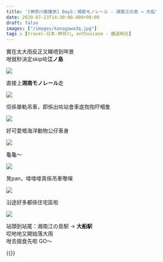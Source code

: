 ```yaml
---
title: '[神奈川衝撞旅] Day3：湘南モノレール - 湘南江の島 → 大船'
date: 2020-07-23T14:30:00.000+08:00
draft: false
images: ["/images/kanagawa3q.jpg"]
tags : [travel-日本-神奈川, enthusiasm - 鐵道時光]
---
```


實在太大雨反正又睇唔到咩景  
咁就秒決定skip咗**江ノ島**

![](/images/kanagawa3q1.jpg)

直接上**湘南モノレール**走 

![](/images/kanagawa3q.jpg)

佢係單軌吊車，即係出咗站會車底揈揈吓嗰隻

![](/images/kanagawa3q2.jpg)

好可愛嘅海洋動物公仔車身

![](/images/kanagawa3q3.jpg)

龜龜～

![](/images/kanagawa3q4.jpg)

凳pan，嗱嗱嗱真係吊車嚟㗎

![](/images/kanagawa3q5.jpg)

沿途好多都係住宅區啦

![](/images/kanagawa3q6.jpg)

站頭到站尾：湘南江の島駅 → **大船駅**  
哎吔吔又開始落大雨  
咁去搵食先啦 GO～


{{<kanagawa>}}
